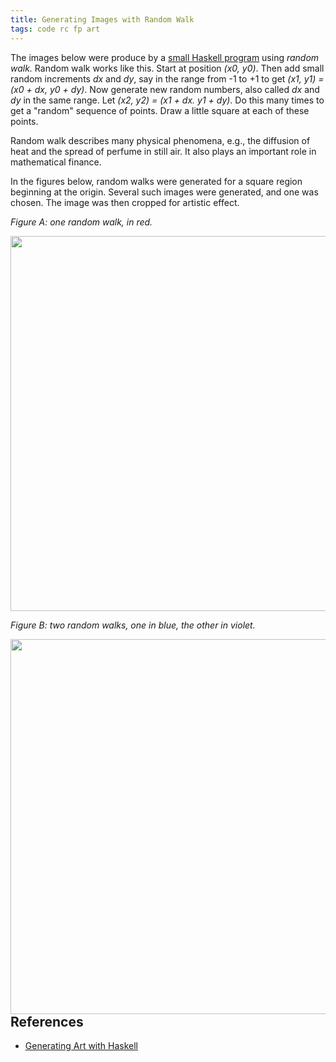 ```yaml
---
title: Generating Images with Random Walk
tags: code rc fp art
---
```


The images below were produce by a [small Haskell program](https://github.com/jxxcarlson/genart-random-walk/tree/cloud) using *random walk.*  Random walk works like this.  Start at position *(x0, y0)*.
Then add small random increments *dx* and *dy*, say in the range from -1 to +1 to get
*(x1, y1) = (x0 + dx, y0 + dy)*.  Now generate new random numbers, also called
*dx* and *dy* in the same range.  Let *(x2, y2) = (x1 + dx. y1 + dy)*.  Do this
many times to get a "random" sequence of points.  Draw a little square at each of these
points.

Random walk describes many physical phenomena, e.g., the diffusion of heat and
the spread of perfume in still air.  It also plays an important role
in mathematical finance.

In the figures below, random walks were generated for a square region beginning
at the origin.  Several such images were generated, and one was chosen.  The image
was then cropped for artistic effect.

*Figure A: one random walk, in red.*

<img src="/img/random-red-rotated.jpg" width="600px" >


*Figure B: two random walks, one in blue, the other in violet.*

<img src="/img/random-walk-blue-violet-rotated.jpg" width="600px" style="float: left">

## References  

- [Generating Art with Haskell](https://paytonturnage.com/writing/generating-art-with-haskell/)
